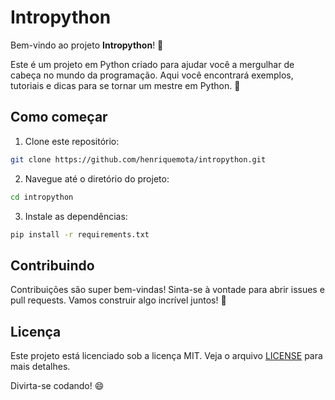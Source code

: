 # Intropython

Bem-vindo ao projeto **Intropython**! 🎉

Este é um projeto em Python criado para ajudar você a mergulhar de cabeça no mundo da programação. Aqui você encontrará exemplos, tutoriais e dicas para se tornar um mestre em Python. 🐍

## Como começar

1. Clone este repositório:

```bash
git clone https://github.com/henriquemota/intropython.git
```

2. Navegue até o diretório do projeto:

```bash
cd intropython
```

3. Instale as dependências:

```bash
pip install -r requirements.txt
```

## Contribuindo

Contribuições são super bem-vindas! Sinta-se à vontade para abrir issues e pull requests. Vamos construir algo incrível juntos! 🚀

## Licença

Este projeto está licenciado sob a licença MIT. Veja o arquivo [LICENSE](LICENSE) para mais detalhes.

Divirta-se codando! 😄
